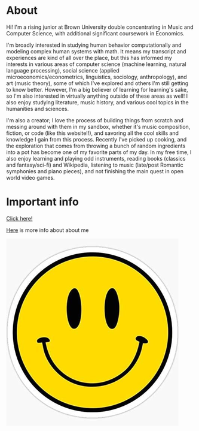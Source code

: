 # About

Hi! I'm a rising junior at Brown University double concentrating in Music and Computer Science, with additional significant coursework in Economics.

I'm broadly interested in studying human behavior computationally and modeling complex human systems with math. It means my transcript and experiences are kind of all over the place, but this has informed my interests in various areas of computer science (machine learning, natural language processing), social science (applied microeconomics/econometrics, linguistics, sociology, anthropology), and art (music theory), some of which I've explored and others I'm still getting to know better. However, I'm a big believer of learning for learning's sake, so I'm also interested in virtually anything outside of these areas as well! I also enjoy studying literature, music history, and various cool topics in the humanities and sciences.

I'm also a creator; I love the process of building things from scratch and messing around with them in my sandbox, whether it's music composition, fiction, or code (like this website!!), and savoring all the cool skills and knowledge I gain from this process. Recently I've picked up cooking, and the exploration that comes from throwing a bunch of random ingredients into a pot has become one of my favorite parts of my day. In my free time, I also enjoy learning and playing odd instruments, reading books (classics and fantasy/sci-fi) and Wikipedia, listening to music (late/post Romantic symphonies and piano pieces), and not finishing the main quest in open world video games.

# Important info

[Click here!](https://www.youtube.com/watch?v=dQw4w9WgXcQ)

[Here](info.txt) is more info about about me

![smiley](smileyface.jpg)

